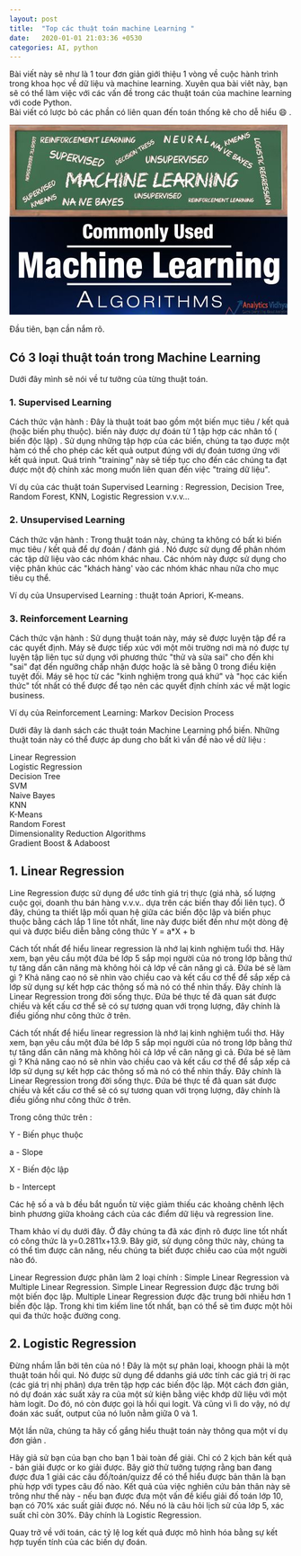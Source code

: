 ```yaml
---
layout: post
title:  "Top các thuật toán machine Learning "
date:   2020-01-01 21:03:36 +0530
categories: AI, python
---
```

Bài viết này sẽ như là 1 tour đơn giản giới thiệu 1 vòng về cuộc hành trình trong khoa học về dữ liệu và machine learning. Xuyên qua bài viêt này, bạn sẽ có thể làm việc với các vấn đề trong các thuật toán của machine learning với code Python.  
Bài viết có lược bỏ các phần có liên quan đến toán thống kê cho dễ hiểu 😄 .  

![](_posts\image_machinelearning\machinelearning.jpg)  

Đầu tiên, bạn cần nắm rõ.  
## Có 3 loại thuật toán trong Machine Learning  

Dưới đây mình sẽ nói về tư tưởng của từng thuật toán.  
  
### 1. Supervised Learning  
  
Cách thức vận hành : Đây là thuật toát bao gồm một biến mục tiêu / kết quả (hoặc biến phụ thuộc). biến này được dự đoán từ 1 tập hợp các nhân tố ( biến độc lập) . Sử dụng những tập hợp của các biến, chúng ta tạo được một hàm có thể cho phép các kết quả output đúng với dự đoán tương ứng với kết quả input. Quá trình "training" này sẽ tiếp tục cho đến các chúng ta đạt được một độ chính xác mong muốn liên quan đến việc "traing dữ liệu".  

Ví dụ của các thuật toán Supervised Learning : Regression, Decision Tree, Random Forest, KNN, Logistic Regression v.v.v…  

### 2. Unsupervised Learning  

Cách thức vận hành : Trong thuật toán này, chúng ta không có bất kì biến mục tiêu / kết quả để dự đoán / đánh giá . Nó được sử dụng để phân nhóm các tập dữ liệu vào các nhóm khác nhau. Các nhóm này được sử dụng cho việc phân khúc các "khách hàng' vào các nhóm khác nhau nữa cho mục tiêu cụ thể.  

Ví dụ của Unsupervised Learning : thuật toán Apriori, K-means.  

### 3. Reinforcement Learning  

Cách thức vận hành : Sử dụng thuật toán này, máy sẽ được luyện tập để ra các quyết định. Máy sẽ được tiếp xúc với một môi trường nơi mà nó được tự luyện tập liên tục sử dụng với phương thức "thử và sửa sai" cho đến khi "sai" đạt đến ngưỡng chấp nhận được hoặc là sẽ bằng 0 trong điều kiện tuyệt đối. Máy sẽ học từ các "kinh nghiệm trong quá khứ" và "học các kiến thức" tốt nhất có thể được để tạo nên các quyết định chính xác về mặt logic business.  

Ví dụ của Reinforcement Learning: Markov Decision Process  

Dưới đây là danh sách các thuật toán Machine Learning phổ biến. Những thuật toán này có thể được áp dung cho bất kì vấn đề nào về dữ liệu :  
  
   Linear Regression  
   Logistic Regression  
   Decision Tree  
   SVM  
   Naive Bayes  
   KNN  
   K-Means  
   Random Forest  
   Dimensionality Reduction Algorithms  
   Gradient Boost & Adaboost  

## 1. Linear Regression  

Line Regression được sử dụng để ước tính giá trị thực (giá nhà, số lượng cuộc gọi, doanh thu bán hàng v.v.v.. dựa trên các biến thay đổi liên tục). Ở đây, chúng ta thiết lập mối quan hệ giữa các biến độc lập và biến phục thuộc bằng cách lắp 1 line tốt nhất, line này được biết đến như một dòng đệ qui và được biểu diễn bằng công thức Y = a*X + b  

Cách tốt nhất để hiểu linear regression là nhớ laị kinh nghiệm tuổi thơ. Hãy xem, bạn yêu cầu một đứa bé lớp 5 sắp mọi người của nó trong lớp bằng thứ tự tăng dần cân năng mà không hỏi cả lớp về cân năng gì cả. Đứa bé sẽ làm gì ? Khả năng cao nó sẽ nhìn vào chiều cao và kết cấu cơ thể để sắp xếp cả lớp sử dụng sự kết hợp các thông số mà nó có thể nhìn thấy. Đây chính là Linear Regression trong đời sống thực. Đứa bé thực tế đã quan sát được chiều và kết cấu cơ thể sẽ có sự tương quan với trọng lượng, đây chính là điều giống như công thức ở trên.  

Cách tốt nhất để hiểu linear regression là nhớ laị kinh nghiệm tuổi thơ. Hãy xem, bạn yêu cầu một đứa bé lớp 5 sắp mọi người của nó trong lớp bằng thứ tự tăng dần cân năng mà không hỏi cả lớp về cân năng gì cả. Đứa bé sẽ làm gì ? Khả năng cao nó sẽ nhìn vào chiều cao và kết cấu cơ thể để sắp xếp cả lớp sử dụng sự kết hợp các thông số mà nó có thể nhìn thấy. Đây chính là Linear Regression trong đời sống thực. Đứa bé thực tế đã quan sát được chiều và kết cấu cơ thể sẽ có sự tương quan với trọng lượng, đây chính là điều giống như công thức ở trên.  

Trong công thức trên :  

Y - Biến phục thuộc  

a - Slope  

X - Biến độc lập  

b - Intercept  

Các hệ số a và b đều bắt nguồn từ việc giảm thiếu các khoảng chênh lệch bình phương giữa khoảng cách của các điểm dữ liệu và regression line.  

Tham khảo ví dụ dưới đây. Ở đây chúng ta đã xác định rõ được line tốt nhất có công thức là y=0.2811x+13.9. Bây giờ, sử dụng công thức này, chúng ta có thể tìm được cân năng, nếu chúng ta biết được chiều cao của một người nào đó.  

Linear Regression được phân làm 2 loại chính : Simple Linear Regression và Multiple Linear Regression. Simple Linear Regression được đặc trưng bởi một biến đọc lập. Multiple Linear Regression được đặc trung bởi nhiều hơn 1 biến độc lập. Trong khi tìm kiếm line tốt nhất, bạn có thể sẽ tìm được một hôi qui đa thức hoặc đường cong.  

## 2. Logistic Regression  

Đừng nhầm lẫn bởi tên của nó ! Đây là một sự phân loại, khoogn phải là một thuật toán hồi qui. Nó được sử dụng để ddanhs giá ước tính các giá trị ời rạc (các giá trị nhị phân) dựa trên tập hợp các biến độc lập. Một cách đơn giản, nó dự đoán xác suất xảy ra của một sử kiện bằng việc khớp dữ liệu với một hàm logit. Do đó, nó còn được gọi là hồi qui logit. Và cũng vì lì do vậy, nó dự đoán xác suất, output của nó luôn nằm giữa 0 và 1.  

Một lần nữa, chúng ta hãy cố gắng hiểu thuật toán này thông qua một ví dụ đơn giản .  

Hãy giả sử bạn của bạn cho bạn 1 bài toàn để giải. Chỉ có 2 kịch bản kết quả - bản giải được or ko giải được. Bây giờ thử tưởng tượng rằng ban đang được đưa 1 giải các câu đố/toán/quizz để có thể hiểu được bản thân là bạn phù hợp với types câu đố nào. Kết quả của việc nghiên cứu bản thân này sẽ trông như thế này - nếu bạn được đưa một vấn đề kiểu giải đố toán lớp 10, bạn có 70% xác suất giải được nó. Nếu nó là câu hỏi lịch sử của lớp 5, xác suất chỉ còn 30%. Đây chính là Logistic Regression.  

Quay trở về với toán, các tỷ lệ log kết quả được mô hình hóa bằng sự kết hợp tuyến tính của các biến dự đoán.  



